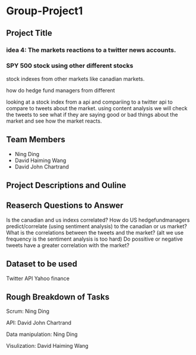 # Group-Project1
## Project Title

### idea 4: The markets reactions to a twitter news accounts.
### SPY 500 stock using other different stocks
stock indexes from other markets like canadian markets.

how do hedge fund managers from different 

looking at a stock index from a api and compariing to a twitter api to compare to tweets about the market. using content analysis we will check the tweets to see what if they are saying good or bad things about the market and see how the market reacts. 

## Team Members
- Ning Ding
- David Haiming Wang
- David John Chartrand
## Project Descriptions and Ouline
## Reaserch Questions to Answer

Is the canadian and us indexs correlated?
How do US hedgefundmanagers predict/correlate (using sentiment analysis) to the canadian or us market?
What is the correlations between the tweets and the market? (alt we use frequency is the sentiment analysis is too hard)
Do possitive or negative tweets have a greater correlation with the market?

## Dataset to be used
Twitter API
Yahoo finance
## Rough Breakdown of Tasks
Scrum: Ning Ding

API: David John Chartrand

Data manipulation: Ning Ding

Visulization: David Haiming Wang
